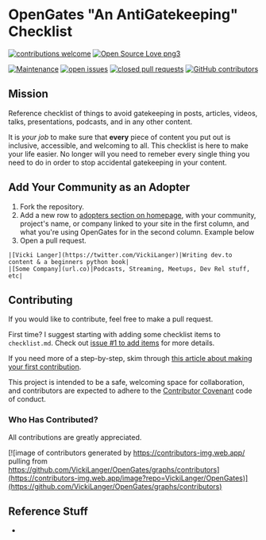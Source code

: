 # OpenGates "An AntiGatekeeping" Checklist


[![contributions welcome](https://img.shields.io/badge/contributions-welcome-brightgreen.svg)](https://github.com/VickiLanger/OpenGates/fork)
[![Open Source Love png3](https://badges.frapsoft.com/os/v3/open-source.png?v=103)](https://github.com/ellerbrock/open-source-badges/)

[![Maintenance](https://img.shields.io/badge/Maintained%3F-yes-green.svg)](https://GitHub.com/VickiLanger/OpenGates/graphs/commit-activity)
[![open issues](https://img.shields.io/github/issues/VickiLanger/OpenGates.svg)](https://github.com/VickiLanger/OpenGates/issues?q=is%3Aopen+is%3Aissue)
[![closed pull requests](https://img.shields.io/github/issues-pr-closed/VickiLanger/OpenGates.svg)](https://github.com/VickiLanger/OpenGates/pulls?q=is%3Apr+is%3Aclosed)
[![GitHub contributors](https://img.shields.io/github/contributors/VickiLanger/OpenGates.svg)](https://GitHub.com/VickiLanger/OpenGates/graphs/contributors/)

<!-- [![Follow on Twitter](https://img.shields.io/twitter/follow/LGBTQotd?label=Follow&style=social)](https://twitter.com/LGBTQotd) -->

## Mission

Reference checklist of things to avoid gatekeeping in posts, articles, videos, talks, presentations, podcasts, and in any other content.

It is *your job* to make sure that **every** piece of content you put out is inclusive, accessible, and welcoming to all. This checklist is here to make your life easier. No longer will you need to remeber every single thing you need to do in order to stop accidental gatekeeping in your content.

## Add Your Community as an Adopter
1. Fork the repository.
2. Add a new row to [adopters section on homepage](https://github.com/VickiLanger/OpenGates/blob/main/site/home.md#adopters-of-opengates), with your community, project's name, or company linked to your site in the first column, and what you're using OpenGates for in the second column. Example below
3. Open a pull request.

```
|[Vicki Langer](https://twitter.com/VickiLanger)|Writing dev.to content & a beginners python book|
|[Some Company](url.co)|Podcasts, Streaming, Meetups, Dev Rel stuff, etc|
```

## Contributing

If you would like to contribute, feel free to make a pull request.

First time? I suggest starting with adding some checklist items to `checklist.md`. Check out [issue #1 to add items](https://github.com/VickiLanger/OpenGates/issues/1) for more details.

If you need more of a step-by-step, skim through [this article about making your first contribution](https://dev.to/vickilanger/open-up-to-open-source-contributing-5hla).

This project is intended to be a safe, welcoming space for collaboration, and contributors are expected to adhere to the [Contributor Covenant](http://contributor-covenant.org/) code of conduct.

### Who Has Contributed?

All contributions are greatly appreciated. 

[![image of contributors generated by https://contributors-img.web.app/ pulling from https://github.com/VickiLanger/OpenGates/graphs/contributors](https://contributors-img.web.app/image?repo=VickiLanger/OpenGates)](https://github.com/VickiLanger/OpenGates/graphs/contributors)

## Reference Stuff

- 
